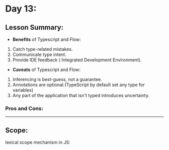
# Day 13:

## Lesson Summary:
- **Benefits** of Typescript and Flow:
1. Catch type-related mistakes.
2. Communicate type intent.
3. Provide IDE feedback ( Integrated Development Environment).
- **Caveats** of Typescript and Flow:
1. Inferencing is best-guess, not a guarantee.
2. Annotations are optional.(TypeScript by default set any type for variables)
3. Any part of the application that isn't typed introduces uncertainty.

### Pros and Cons:

--------------------------------
## Scope:
lexical scope mechanism in JS:
